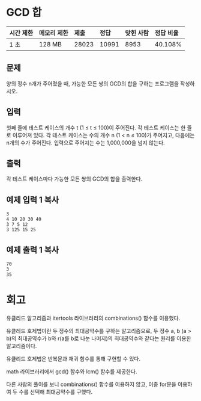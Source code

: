 # GCD 합  

| 시간 제한 | 메모리 제한 | 제출  | 정답  | 맞힌 사람 | 정답 비율 |
| :-------- | :---------- | :---- | :---- | :-------- | :-------- |
| 1 초      | 128 MB      | 28023 | 10991 | 8953      | 40.108%   |

## 문제

양의 정수 n개가 주어졌을 때, 가능한 모든 쌍의 GCD의 합을 구하는 프로그램을 작성하시오.

## 입력

첫째 줄에 테스트 케이스의 개수 t (1 ≤ t ≤ 100)이 주어진다. 각 테스트 케이스는 한 줄로 이루어져 있다. 각 테스트 케이스는 수의 개수 n (1 < n ≤ 100)가 주어지고, 다음에는 n개의 수가 주어진다. 입력으로 주어지는 수는 1,000,000을 넘지 않는다.

## 출력

각 테스트 케이스마다 가능한 모든 쌍의 GCD의 합을 출력한다.

## 예제 입력 1 복사

```
3
4 10 20 30 40
3 7 5 12
3 125 15 25
```

## 예제 출력 1 복사

```
70
3
35
```

# 회고

유클리드 알고리즘과 itertools 라이브러리의 combinations() 함수를 이용했다.

유클레드 호제법이란 두 정수의 최대공약수를 구하는 알고리즘으로, 두 정수 a, b (a > b)의 최대공약수가 b와 r(a를 b로 나눈 나머지)의 최대공약수와 같다는 원리를 이용한 알고리즘이다.

유클리드 호제법은 반복문과 재귀 함수를 통해 구현할 수 있다.

math 라이브러리에서 gcd() 함수와 lcm() 함수를 제공한다.

다른 사람의 풀이를 보니 combinations() 함수를 이용하지 않고, 이중 for문을 이용하여 두 수를 선택해 최대공약수를 구했다.